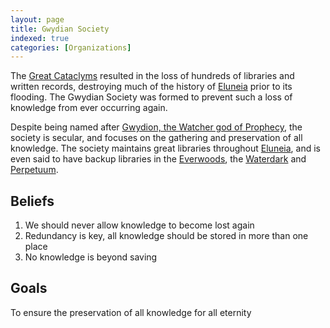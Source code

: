 ```yaml
---
layout: page
title: Gwydian Society
indexed: true
categories: [Organizations]
---
```


The [Great Cataclyms](/history/great-cataclysm) resulted in the loss of hundreds of libraries and written records, destroying
much of the history of [Eluneia](/history/eluneia) prior to its flooding. The Gwydian Society was formed to prevent such
a loss of knowledge from ever occurring again.

Despite being named after [Gwydion, the Watcher god of Prophecy](/pantheons/watchers/gwydion/), the society is secular, and focuses
on the gathering and preservation of all knowledge. The society maintains great libraries throughout [Eluneia](/locations/eluneia),
and is even said to have backup libraries in the [Everwoods](/general/cosmology), the [Waterdark](/general/cosmology) and [Perpetuum](/general/cosmology).

## Beliefs

1. We should never allow knowledge to become lost again
2. Redundancy is key, all knowledge should be stored in more than one place
3. No knowledge is beyond saving

## Goals

To ensure the preservation of all knowledge for all eternity